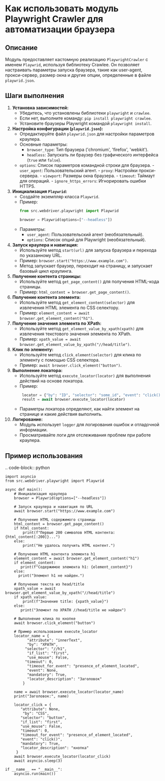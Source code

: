 Как использовать модуль Playwright Crawler для автоматизации браузера
=========================================================================================

Описание
-------------------------
Модуль предоставляет кастомную реализацию `PlaywrightCrawler` с именем `Playwrid`, используя библиотеку Crawlee. Он позволяет настраивать параметры запуска браузера, такие как user-agent, прокси-сервер, размер окна и другие опции, определенные в файле `playwrid.json`.

Шаги выполнения
-------------------------
1. **Установка зависимостей:**
    - Убедитесь, что установлены библиотеки `playwright` и `crawlee`.
    - Если нет, выполните команду: `pip install playwright crawlee`.
    - Установите браузеры Playwright командой `playwright install`.
2. **Настройка конфигурации (`playwrid.json`):**
    - Отредактируйте файл `playwrid.json` для настройки параметров краулера.
    -  Основные параметры:
       - `browser_type`: Тип браузера ('chromium', 'firefox', 'webkit').
       -   `headless`: Запускать ли браузер без графического интерфейса (`true` или `false`).
      -   `options`: Список параметров командной строки для браузера.
       - `user_agent`: Пользовательский агент.
       -  `proxy`: Настройки прокси-сервера.
        - `viewport`: Размеры окна браузера.
        -  `timeout`: Таймаут для операций.
        - `ignore_https_errors`: Игнорировать ошибки HTTPS.
3. **Инициализация `Playwrid`:**
    -  Создайте экземпляр класса `Playwrid`.
    - Пример:
       ```python
       from src.webdriver.playwright import Playwrid
    
       browser = Playwrid(options=["--headless"])
       ```
    - Параметры:
        -  `user_agent`: Пользовательский агент (необязательный).
       -  `options`: Список опций для Playwright (необязательный).
4. **Запуск краулера и навигация:**
   -  Используйте метод `start(url)` для запуска браузера и перехода по указанному URL.
   - Пример: `browser.start("https://www.example.com")`.
    - Метод запускает браузер, переходит на страницу, и запускает базовый цикл краулинга.
5. **Получение контента страницы:**
    - Используйте метод `get_page_content()` для получения HTML-кода страницы.
    - Пример: `html_content = browser.get_page_content()`.
6. **Получение контента элемента:**
    - Используйте метод `get_element_content(selector)` для извлечения HTML элемента по CSS селектору.
    - Пример: `element_content = await browser.get_element_content("h1")`.
7. **Получение значения элемента по XPath:**
    - Используйте метод `get_element_value_by_xpath(xpath)` для извлечения текстового значения элемента по XPath.
    - Пример: `xpath_value = await browser.get_element_value_by_xpath("//head/title")`.
8. **Клик по элементу:**
    - Используйте метод `click_element(selector)` для клика по элементу с помощью CSS селектора.
    - Пример: `await browser.click_element("button")`.
9. **Выполнение локатора:**
   - Используйте метод `execute_locator(locator)` для выполнения действий на основе локатора.
   - Пример:
      ```python
       locator = {"by": "ID", "selector": "some_id", "event": "click()"}
       result = await browser.execute_locator(locator)
       ```
    -  Параметры локатора определяют, как найти элемент на странице и какие действия выполнить.
10. **Логирование:**
    -  Модуль использует `logger` для логирования ошибок и отладочной информации.
    - Просматривайте логи для отслеживания проблем при работе краулера.

Пример использования
-------------------------
.. code-block:: python

    import asyncio
    from src.webdriver.playwright import Playwrid
    
    async def main():
        # Инициализация краулера
        browser = Playwrid(options=["--headless"])
        
        # Запуск краулера и навигация по URL
        await browser.start("https://www.example.com")
    
        # Получение HTML содержимого страницы
        html_content = browser.get_page_content()
        if html_content:
            print(f"Первые 200 символов HTML контента: {html_content[:200]}...")
        else:
            print("Не удалось получить HTML контент.")
        
        # Получение HTML контента элемента h1
        element_content = await browser.get_element_content("h1")
        if element_content:
           print(f"Содержимое элемента h1: {element_content}")
        else:
          print("Элемент h1 не найден.")
        
        # Получение текста из head/title
        xpath_value = await browser.get_element_value_by_xpath("//head/title")
        if xpath_value:
            print(f"Значение title: {xpath_value}")
        else:
           print("Элемент по XPATH //head/title не найден")
        
        # Выполнение клика по кнопке
        await browser.click_element("button")
        
        # Пример использования execute_locator
        locator_name = {
              "attribute": "innerText",
              "by": "XPATH",
             "selector": "//h1",
              "if_list": "first",
              "use_mouse": False,
             "timeout": 0,
              "timeout_for_event": "presence_of_element_located",
              "event": None,
              "mandatory": True,
              "locator_description": "Заголовок"
            }

        name = await browser.execute_locator(locator_name)
        print("Заголовок:", name)

        locator_click = {
           "attribute": None,
            "by": "CSS",
           "selector": "button",
           "if_list": "first",
           "use_mouse": False,
           "timeout": 0,
           "timeout_for_event": "presence_of_element_located",
           "event": "click()",
           "mandatory": True,
           "locator_description": "кнопка"
         }
        await browser.execute_locator(locator_click)
        await asyncio.sleep(3)

    if __name__ == "__main__":
        asyncio.run(main())
```